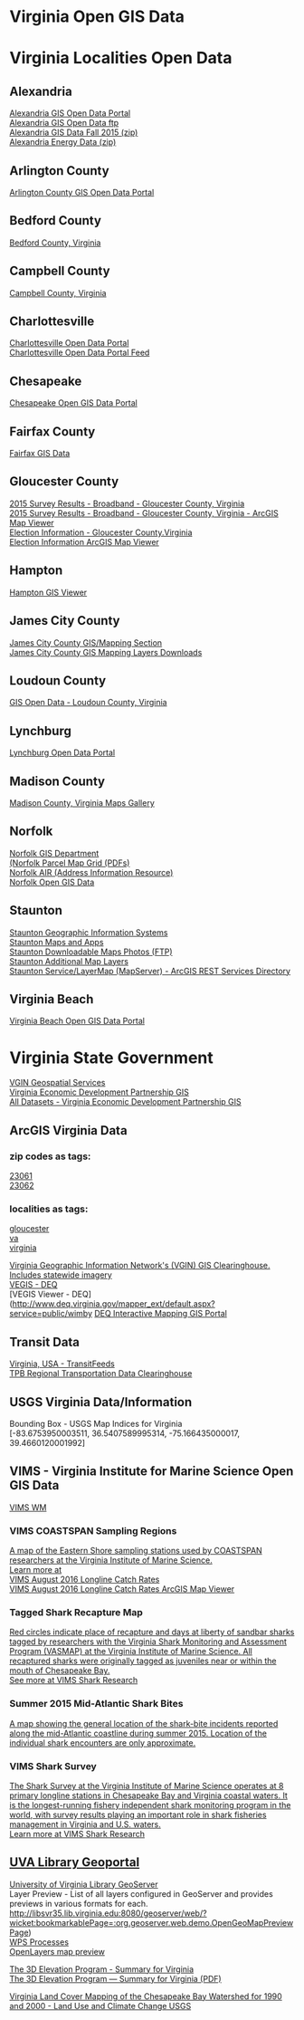 # Virginia Open GIS Data  

# Virginia Localities Open Data  

## Alexandria  
[Alexandria GIS Open Data Portal](http://data.alexgis.opendata.arcgis.com/)  
[Alexandria GIS Open Data ftp](http://www3.alexandriava.gov/data/GIS/)  
[Alexandria GIS Data Fall 2015 (zip)](http://www3.alexandriava.gov/data/GIS/GISDataFall2015-Complete.zip)  
[Alexandria Energy Data (zip)](http://www3.alexandriava.gov/data/GeneralServices/Energy%20Data.zip)  

## Arlington County  
[Arlington County GIS Open Data Portal](http://gisdata.arlgis.opendata.arcgis.com/)  

## Bedford County  
[Bedford County, Virginia](http://data.bedfordvagis.opendata.arcgis.com/)  

## Campbell County
[Campbell County, Virginia](http://data.campbellva.opendata.arcgis.com/)  

## Charlottesville
[Charlottesville Open Data Portal](http://cvilleopendataportal.charlottesville.opendata.arcgis.com/datasets?sort_by=relevance)  
[Charlottesville Open Data Portal Feed](http://cvilleopendataportal.charlottesville.opendata.arcgis.com/datasets.atom?sort_by=relevance)  

## Chesapeake  
[Chesapeake Open GIS Data Portal](http://public.chesva.opendata.arcgis.com/)  

## Fairfax County  
[Fairfax GIS Data](http://data.fairfaxcountygis.opendata.arcgis.com/)  


## Gloucester County  
[2015 Survey Results - Broadband - Gloucester County, Virginia](http://www.arcgis.com/home/item.html?id=03543515901f4ad7985110d0f80f03bc)    
[2015 Survey Results - Broadband - Gloucester County, Virginia - ArcGIS Map Viewer](http://www.arcgis.com/home/webmap/viewer.html?useExisting=1&layers=03543515901f4ad7985110d0f80f03bc)  
[Election Information - Gloucester County.Virginia](http://www.arcgis.com/home/item.html?id=a4fe3b96165844a486471cf3190a1042)  
[Election Information ArcGIS Map Viewer](http://www.arcgis.com/home/item.html?id=5b26632e2d19487ea29b1d7917543782)  


## Hampton  
[Hampton GIS Viewer](http://webgis.hampton.gov/sites/ParcelViewer/)  

## James City County  
[James City County GIS/Mapping Section](http://www.jamescitycountyva.gov/assessments/gis-mapping.html)  
[James City County GIS Mapping Layers Downloads](http://jamescitycountyva.gov/397/Mapping-Layers)  

## Loudoun County  
[GIS Open Data - Loudoun County, Virginia](http://data.loudoungis.opendata.arcgis.com/)  

## Lynchburg  
[Lynchburg Open Data Portal](http://data.cityoflynchburg.opendata.arcgis.com/)  

## Madison County
[Madison County, Virginia Maps Gallery](http://gis.madisonva.opendata.arcgis.com/)  

## Norfolk  
[Norfolk GIS Department](http://va-norfolk.civicplus.com/index.aspx?NID=1596)  
[(Norfolk Parcel Map Grid (PDFs)](http://gis.norfolk.gov/ParcelMaps/quad1.htm)  
[Norfolk AIR (Address Information Resource)](http://norfolkair.norfolk.gov/norfolkair/)  
[Norfolk Open GIS Data](http://data.orf.opendata.arcgis.com/)  


## Staunton  

[Staunton Geographic Information Systems]( http://www.staunton.va.us/custom/gis)  
[Staunton Maps and Apps]( http://gis.ci.staunton.va.us:8087/mapsandapps/)  
[Staunton Downloadable Maps Photos (FTP)]( ftp://64.4.114.181/)  
[Staunton Additional Map Layers]( http://www.arcgis.com/home/item.html?id=4bf2ba6d92a647b68a4e25566d0f80bf)  
[Staunton Service/LayerMap (MapServer) - ArcGIS REST Services Directory]( http://gis.ci.staunton.va.us:8087/stagis/rest/services/Services/LayerMap/MapServer)  

## Virginia Beach  
[Virginia Beach Open GIS Data Portal](http://gis.data.vbgov.com/)  

# Virginia State Government  
[VGIN Geospatial Services](http://www.vita.virginia.gov/isp/default.aspx?id=12096)  
[Virginia Economic Development Partnership GIS](http://gis.yesvirginia.org/)  
[All Datasets - Virginia Economic Development Partnership GIS](http://gis.yesvirginia.org/datasets?sort_by=name)  


## ArcGIS Virginia Data  

### zip codes as tags:  
[23061](http://www.arcgis.com/home/search.html?t=content&q=tags:23061)  
[23062](http://www.arcgis.com/home/search.html?t=content&q=tags:23062)  
### localities as tags:  
[gloucester](http://www.arcgis.com/home/search.html?t=content&q=tags:gloucester)  
[va](http://www.arcgis.com/home/search.html?t=content&q=tags:va)  
[virginia](http://www.arcgis.com/home/search.html?t=content&q=tags:virginia)  

[Virginia Geographic Information Network's (VGIN) GIS&nbsp;Clearinghouse. Includes statewide imagery](http://vgin.maps.arcgis.com/home)  
[VEGIS - DEQ](http://www.deq.virginia.gov/ConnectWithDEQ/VEGIS.aspx)  
[VEGIS Viewer - DEQ](http://www.deq.virginia.gov/mapper_ext/default.aspx?service=public/wimby 
[DEQ Interactive Mapping GIS Portal](http://www.deq.virginia.gov/Programs/LandProtectionRevitalization/PetroleumProgram/InteractiveMapping.aspx)  

## Transit Data  
[Virginia, USA - TransitFeeds](https://transitfeeds.com/l/138-virginia-usa)  
[TPB Regional Transportation Data Clearinghouse](http://rtdc.mwcog.opendata.arcgis.com/)  

## USGS Virginia Data/Information  

Bounding Box - USGS Map Indices for Virginia  
[-83.6753950003511, 36.5407589995314, -75.166435000017, 39.4660120001992]  

## VIMS - Virginia Institute for Marine Science Open GIS Data  
[VIMS WM](http://dataportal.vims-wm.opendata.arcgis.com/datasets?sort_by=relevance)  

### VIMS COASTSPAN Sampling Regions  
[A map of the Eastern Shore sampling stations used by COASTSPAN researchers at the Virginia Institute of Marine Science.](https://www.google.com/maps/d/viewer?mid=1kgrYRj7kCIwtRH42yd8f9Nn63fE&ll=37.3803200960237%2C-76.4364767103516&z=9)  
[Learn more at ](http://www.vims.edu/sharks)  
[VIMS August 2016 Longline Catch Rates](http://www.arcgis.com/home/item.html?id=d81b00ab6fca46fd842596d9e45ff260)  
[VIMS August 2016 Longline Catch Rates ArcGIS Map Viewer](http://www.arcgis.com/home/webmap/viewer.html?webmap=d81b00ab6fca46fd842596d9e45ff260)  

### Tagged Shark Recapture Map  
[Red circles indicate place of recapture and days at liberty of sandbar sharks tagged by researchers with the Virginia Shark Monitoring and Assessment Program (VASMAP) at the Virginia Institute of Marine Science. All recaptured sharks were originally tagged as juveniles near or within the mouth of Chesapeake Bay.](https://www.google.com/maps/d/viewer?mid=1UiDYQfTgAmnJ-CWdSM80DNiMDy8&ll=34.452218454652645%2C-80.13427734999999&z=6)  
[See more at VIMS Shark Research](http://vims.edu/research/shark)  

### Summer 2015 Mid-Atlantic Shark Bites
[A map showing the general location of the shark-bite incidents reported along the mid-Atlantic coastline during summer 2015. Location of the individual shark encounters are only approximate.](https://www.google.com/maps/d/viewer?mid=1alpEmWhnYnGMcVnIBUw4q7k6te4&ll=33.982984788998735%2C-77.959091&z=8)  

### VIMS Shark Survey
[The Shark Survey at the Virginia Institute of Marine Science operates at 8 primary longline stations in Chesapeake Bay and Virginia coastal waters. It is the longest-running fishery independent shark monitoring program in the world, with survey results playing an important role in shark fisheries management in Virginia and U.S. waters.](https://www.google.com/maps/d/viewer?mid=12fS7AL2hWdSE91aJjxo8T3f1Jts&ll=37.191332394623075%2C-76.49138442295379&z=9)  
[Learn more at VIMS Shark Research](http://www.vims.edu/sharks)  



## [UVA Library Geoportal](http://libsvr35.lib.virginia.edu/)  

[University of Virginia Library GeoServer](http://libsvr35.lib.virginia.edu:8080/geoserver/web/)  
Layer Preview - List of all layers configured in GeoServer and provides previews in various formats for each.
http://libsvr35.lib.virginia.edu:8080/geoserver/web/?wicket:bookmarkablePage=:org.geoserver.web.demo.OpenGeoMapPreviewPage)  
[WPS Processes](http://libsvr35.lib.virginia.edu:8080/geoserver/web/?wicket:bookmarkablePage=:org.geoserver.web.wps.OpenGeoProcessListPage)  
[OpenLayers map preview](http://libsvr35.lib.virginia.edu:8080/geoserver/Chesapeake/wms?service=WMS&version=1.1.0&request=GetMap&layers=Chesapeake:fentress_dev_rights&styles=&bbox=1.2151391447364418E7,3391202.483814815,1.2203745434627488E7,3443556.4710778855&width=512&height=512&srs=EPSG:2284&format=application/openlayers)  



[The 3D Elevation Program - Summary for Virginia](http://pubs.usgs.gov/fs/2013/3052/)  
[The 3D Elevation Program — Summary for Virginia (PDF)](http://pubs.usgs.gov/fs/2013/3052/pdf/fs2013-3052.pdf) 

[Virginia Land Cover Mapping of the Chesapeake Bay Watershed for 1990 and 2000 - Land Use and Climate Change USGS](ftp://ftp.chesapeakebay.net/Pub/Geographic/Virginia/landcover/VA_LULC_IMP.zip)  

